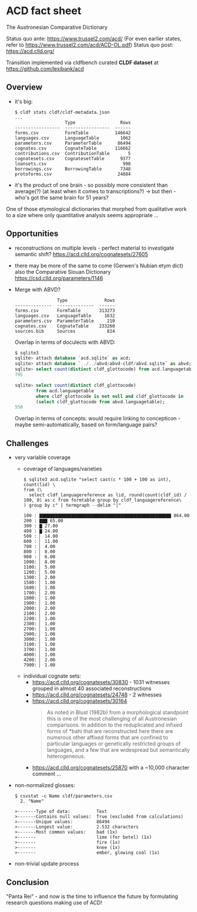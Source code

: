 # ACD fact sheet

The Austronesian Comparative Dictionary

Status quo ante: https://www.trussel2.com/acd/ (For even earlier states, refer to https://www.trussel2.com/acd/ACD-OL.pdf)
Status quo post: https://acd.clld.org/

Transition implemented via cldfbench curated **CLDF dataset** at
https://github.com/lexibank/acd


## Overview

- it's big:
  ```
  $ cldf stats cldf/cldf-metadata.json
  ...
                     Type                 Rows
  -----------------  -----------------  ------
  forms.csv          FormTable          146642
  languages.csv      LanguageTable        1062
  parameters.csv     ParameterTable      86494
  cognates.csv       CognateTable       116662
  contributions.csv  ContributionTable       5
  cognatesets.csv    CognatesetTable      9377
  loansets.csv                             998
  borrowings.csv     BorrowingTable       7348
  protoforms.csv                         24884
  ```

- it's the product of one brain - so possibly more consistent than average(?)
  (at least when it comes to transcriptions?)
  -> but then - who's got the same brain for 51 years?

One of those etymological dictionaries that morphed from qualitative work
to a size where only quantitative analysis seems appropriate ...


## Opportunities

- reconstructions on multiple levels - perfect material to investigate
  semantic shift? https://acd.clld.org/cognatesets/27605

- there may be more of the same to come (Gerwen's Nubian etym dict) also the
  Comparative Siouan Dictionary https://csd.clld.org/parameters/1146

- Merge with ABVD?
  ```
                  Type              Rows
  --------------  --------------  ------
  forms.csv       FormTable       313273
  languages.csv   LanguageTable     1632
  parameters.csv  ParameterTable     210
  cognates.csv    CognateTable    233260
  sources.bib     Sources            824
  ```
  Overlap in terms of doculects with ABVD:
  ```sql
  $ sqlite3
  sqlite> attach database `acd.sqlite` as acd;
  sqlite> attach database `../../abvd/abvd-cldf/abvd.sqlite` as abvd;
  sqlite> select count(distinct cldf_glottocode) from acd.languagetable;
  795

  sqlite> select count(distinct cldf_glottocode) 
          from acd.languagetable 
          where cldf_glottocode is not null and cldf_glottocode in 
          (select cldf_glottocode from abvd.languagetable);
  550
  ```
  Overlap in terms of concepts:
  would require linking to concepticon - maybe semi-automatically, based on form/language pairs?


## Challenges

- very variable coverage
  - coverage of languages/varieties
    ```
    $ sqlite3 acd.sqlite "select cast(c * 100 + 100 as int), count(lid) \
    from (\
      select cldf_languagereference as lid, round(count(cldf_id) / 100, 0) as c from formtable group by cldf_languagereference\
    ) group by c" | termgraph --delim "|"

    100 : ▇▇▇▇▇▇▇▇▇▇▇▇▇▇▇▇▇▇▇▇▇▇▇▇▇▇▇▇▇▇▇▇▇▇▇▇▇▇▇▇▇▇▇▇▇▇▇▇▇▇ 864.00
    200 : ▇▇▇ 65.00
    300 : ▇ 27.00
    400 : ▇ 24.00
    500 : ▏ 14.00
    600 : ▏ 11.00
    700 : ▏ 4.00
    800 : ▏ 8.00
    900 : ▏ 6.00
    1000: ▏ 8.00
    1100: ▏ 5.00
    1200: ▏ 5.00
    1300: ▏ 2.00
    1500: ▏ 1.00
    1600: ▏ 1.00
    1700: ▏ 2.00
    1800: ▏ 1.00
    1900: ▏ 1.00
    2000: ▏ 2.00
    2100: ▏ 2.00
    2200: ▏ 1.00
    2300: ▏ 1.00
    2700: ▏ 1.00
    2900: ▏ 1.00
    3000: ▏ 1.00
    3100: ▏ 1.00
    3700: ▏ 1.00
    4000: ▏ 1.00
    4200: ▏ 2.00
    7900: ▏ 1.00
    ```
   - individual cognate sets:
     - https://acd.clld.org/cognatesets/30830 - 1031 witnesses grouped in almost 40 associated reconstructions
     - https://acd.clld.org/cognatesets/24748 - 2 witnesses
     - https://acd.clld.org/cognatesets/30164
       > As noted in Blust (1982b) from a morphological standpoint this is one of the most challenging of all Austronesian comparisons. In addition to the reduplicated and infixed forms of *bahi that are reconstructed here there are numerous other affixed forms that are confined to particular languages or genetically restricted groups of languages, and a few that are widespread but semantically heterogeneous.
     - https://acd.clld.org/cognatesets/25870 with a ~10,000 character comment ...

- non-normalized glosses:
  ```
  $ csvstat -c Name cldf/parameters.csv
    2. "Name"

  >-------Type of data:          Text
  >-------Contains null values:  True (excluded from calculations)
  >-------Unique values:         86494
  >-------Longest value:         2.532 characters
  >-------Most common values:    bad (1x)
  >-------                       lime (for betel) (1x)
  >-------                       fire (1x)
  >-------                       knee (1x)
  >-------                       ember, glowing coal (1x)
  ```
- non-trivial update process


## Conclusion

"Panta Rei" - and now is the time to influence the future by formulating
research questions making use of ACD!

